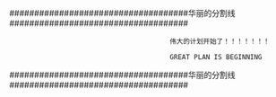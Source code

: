 ####################################华丽的分割线####################################
                  
                                            伟大的计划开始了！！！！！！！

                                            GREAT PLAN IS BEGINNING
####################################华丽的分割线####################################
